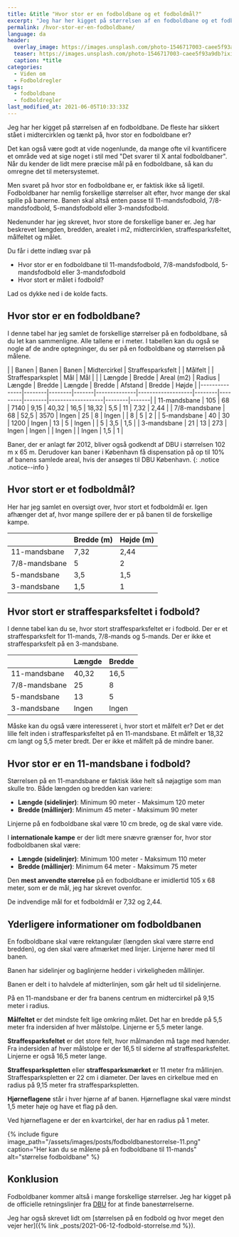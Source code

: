 ```yaml
---
title: &title "Hvor stor er en fodboldbane og et fodboldmål?"
excerpt: "Jeg har her kigget på størrelsen af en fodboldbane og et fodboldbane. De fleste har sikkert stået i midtercirklen og tænkt på, hvor store de er? Her får du svaret!"
permalink: /hvor-stor-er-en-fodboldbane/
language: da
header:
  overlay_image: https://images.unsplash.com/photo-1546717003-caee5f93a9db?ixid=MnwxMjA3fDB8MHxwaG90by1wYWdlfHx8fGVufDB8fHx8&ixlib=rb-1.2.1&auto=format&fit=crop&h=600&w=1200&q=10
  teaser: https://images.unsplash.com/photo-1546717003-caee5f93a9db?ixid=MnwxMjA3fDB8MHxwaG90by1wYWdlfHx8fGVufDB8fHx8&ixlib=rb-1.2.1&auto=format&fit=crop&h=300&w=400&q=10
  caption: *title
categories:
  - Viden om
  - Fodboldregler
tags:
  - fodboldbane
  - fodboldregler
last_modified_at: 2021-06-05T10:33:33Z
---
```


Jeg har her kigget på størrelsen af en fodboldbane. De fleste har sikkert stået i midtercirklen og tænkt på, hvor stor en fodboldbane er?

Det kan også være godt at vide nogenlunde, da mange ofte vil kvantificere et område ved at sige noget i stil med "Det svarer til X antal fodboldbaner". Når du kender de lidt mere præcise mål på en fodboldbane, så kan du omregne det til metersystemet.

Men svaret på hvor stor en fodboldbane er, er faktisk ikke så ligetil. Fodboldbaner har nemlig forskellige størrelser alt efter, hvor mange der skal spille på banerne. Banen skal altså enten passe til 11-mandsfodbold, 7/8-mandsfodbold, 5-mandsfodbold eller 3-mandsfodbold.

Nedenunder har jeg skrevet, hvor store de forskellige baner er. Jeg har beskrevet længden, bredden, arealet i m2, midtercirklen, straffesparksfeltet, målfeltet og målet.

Du får i dette indlæg svar på

- Hvor stor er en fodboldbane til 11-mandsfodbold, 7/8-mandsfodbold, 5-mandsfodbold eller 3-mandsfodbold
- Hvor stort er målet i fodbold?

Lad os dykke ned i de kolde facts.

## Hvor stor er en fodboldbane?

I denne tabel har jeg samlet de forskellige størrelser på en fodboldbane, så du let kan sammenligne. Alle tallene er i meter. I tabellen kan du også se nogle af de andre optegninger, du ser på en fodboldbane og størrelsen på målene.

|               | Banen  | Banen  | Banen       | Midtercirkel | Straffesparksfelt |        | Målfelt |        | Straffesparksplet | Mål    |  Mål     |
|               | Længde | Bredde | Areal (m2) | Radius       | Længde            | Bredde | Længde  | Bredde | Afstand           | Bredde | Højde |
|---------------|--------|--------|-------|--------------|-------------------|--------|---------|--------|-------------------|--------|-------|
| 11-mandsbane  | 105    | 68     | 7140  | 9,15         | 40,32             | 16,5   | 18,32   | 5,5    | 11                | 7,32   | 2,44  |
| 7/8-mandsbane | 68     | 52,5   | 3570  | Ingen        | 25                | 8      | Ingen   |        | 8                 | 5      | 2     |
| 5-mandsbane   | 40     | 30     | 1200  | Ingen        | 13                | 5      | Ingen   |        | 5                 | 3,5    | 1,5   |
| 3-mandsbane   | 21     | 13     | 273   | Ingen        | Ingen             |        | Ingen   |        | Ingen             | 1,5    | 1     |

Baner, der er anlagt før 2012, bliver også godkendt af DBU i størrelsen 102 m x 65 m. Derudover kan baner i København få dispensation på op til 10% af banens samlede areal, hvis der ansøges til DBU København.
{: .notice .notice--info }

## Hvor stort er et fodboldmål?

Her har jeg samlet en oversigt over, hvor stort et fodboldmål er. Igen afhænger det af, hvor mange spillere der er på banen til de forskellige kampe.

|               | Bredde (m) | Højde (m)  |
|---------------|--------|--------|
| 11-mandsbane  | 7,32   | 2,44   |
| 7/8-mandsbane | 5      | 2      |
| 5-mandsbane   | 3,5    | 1,5    |
| 3-mandsbane   | 1,5    | 1      |

## Hvor stort er straffesparksfeltet i fodbold?

I denne tabel kan du se, hvor stort straffesparksfeltet er i fodbold. Der er et straffesparksfelt for 11-mands, 7/8-mands og 5-mands. Der er ikke et straffesparksfelt på en 3-mandsbane.

|               | Længde            | Bredde |
|---------------|-------------------|--------|
| 11-mandsbane  | 40,32             | 16,5   |
| 7/8-mandsbane | 25                | 8      |
| 5-mandsbane   | 13                | 5      |
| 3-mandsbane   | Ingen             | Ingen  |

Måske kan du også være interesseret i, hvor stort et målfelt er? Det er det lille felt inden i straffesparksfeltet på en 11-mandsbane. Et målfelt er 18,32 cm langt og 5,5 meter bredt. Der er ikke et målfelt på de mindre baner.

## Hvor stor er en 11-mandsbane i fodbold?

Størrelsen på en 11-mandsbane er faktisk ikke helt så nøjagtige som man skulle tro. Både længden og bredden kan variere:

- **Længde (sidelinjer)**: Minimum 90 meter - Maksimum 120 meter
- **Bredde (mållinjer)**: Minimum 45 meter - Maksimum 90 meter

Linjerne på en fodboldbane skal være 10 cm brede, og de skal være vide.

I **internationale kampe** er der lidt mere snævre grænser for, hvor stor fodboldbanen skal være:

- **Længde (sidelinjer)**: Minimum 100 meter - Maksimum 110 meter
- **Bredde (mållinjer)**: Minimum 64 meter - Maksimum 75 meter

Den **mest anvendte størrelse** på en fodboldbane er imidlertid 105 x 68 meter, som er de mål, jeg har skrevet ovenfor.

De indvendige mål for et fodboldmål er 7,32 og 2,44.

## Yderligere informationer om fodboldbanen

En fodboldbane skal være rektangulær (længden skal være større end bredden), og den skal være afmærket med linjer. Linjerne hører med til banen.

Banen har sidelinjer og baglinjerne hedder i virkeligheden mållinjer.

Banen er delt i to halvdele af midterlinjen, som går helt ud til sidelinjerne.

På en 11-mandsbane er der fra banens centrum en midtercirkel på 9,15 meter i radius.

**Målfeltet** er det mindste felt lige omkring målet. Det har en bredde på 5,5 meter fra indersiden af hver målstolpe. Linjerne er 5,5 meter lange.

**Straffesparksfeltet** er det store felt, hvor målmanden må tage med hænder. Fra indersiden af hver målstolpe er der 16,5 til siderne af straffesparksfeltet. Linjerne er også 16,5 meter lange.

**Straffesparkspletten** eller **straffesparksmærket** er 11 meter fra mållinjen. Straffesparkspletten er 22 cm i diameter. Der laves en cirkelbue med en radius på 9,15 meter fra straffesparkspletten.

**Hjørneflagene** står i hver hjørne af af banen. Hjørneflagne skal være mindst 1,5 meter høje og have et flag på den.

Ved hjørneflagene er der en kvartcirkel, der har en radius på 1 meter.

{% include figure image_path="/assets/images/posts/fodboldbanestorrelse-11.png" caption="Her kan du se målene på en fodboldbane til 11-mands" alt="størrelse fodboldbane" %}

## Konklusion

Fodboldbaner kommer altså i mange forskellige størrelser. Jeg har kigget på de officielle retningslinjer fra [DBU](https://www.dbu.dk/turneringer-og-resultater/kampe-og-baner/banestoerrelser/) for at finde banestørrelserne.

Jeg har også skrevet lidt om [størrelsen på en fodbold og hvor meget den vejer her]({% link _posts/2021-06-12-fodbold-storrelse.md %}).

